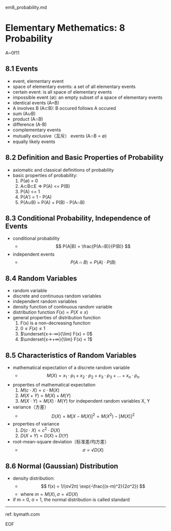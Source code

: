 em8_probability.md

Elementary Methematics: 8 Probability
================================================================================

A~0f11

8.1 Events
--------------------------------------------------------------------------------

- event, elementary event
- space of elementary events: a set of all elementary events
- certain event: is all space of elementary events
- impossible event (∅): an empty subset of a space of elementary events
- identical events (A=B)
- A involves B (A⊂B): B occured follows A occured
- sum (A∪B)
- product (A∩B)
- difference (A-B)
- complementary events
- mutually exclusive（互斥） events (A∩B = ∅)
- equally likely events

8.2 Definition and Basic Properties of Probability
--------------------------------------------------------------------------------

- axiomatic and classical definitions of probability
- basic properties of probability:
  1. P(∅) = 0
  2. A⊂B⊂E => P(A) <= P(B)
  3. P(A) <= 1
  4. P(A') = 1 - P(A)
  5. P(A∪B) = P(A) + P(B) - P(A∩B)

8.3 Conditional Probability, Independence of Events
--------------------------------------------------------------------------------

- conditional probability
  - $$ P(A|B) = \frac{P(A∩B)}{P(B)} $$
- independent events
  - $$ P(A∩B) = P(A) ⋅ P(B) $$

8.4 Random Variables
--------------------------------------------------------------------------------

- random variable
- discrete and continuous random variables
- independent random variables
- density function of continuous random variable
- distribution function $F(x) = P(X≤x)$
- general properties of distribution function
  1. F(x) is a non-decreasing function
  2. $0 ≤ F(x) ≤ 1$
  3. $\underset{x→-∞}{\lim} F(x) = 0$
  4. $\underset{x→+∞}{\lim} F(x) = 1$

8.5 Characteristics of Random Variables
--------------------------------------------------------------------------------

- mathematical expectation of a discrete random variable
  - $$ M(X) = x_1⋅p_1 + x_2⋅p_2 + x_3⋅p_3 + ... + x_n⋅p_n $$
- properties of mathematical expectation
  1. $M(c⋅X) = c⋅M(X)$
  2. $M(X+Y) = M(X) + M(Y)$
  3. $M(X⋅Y) = M(X) ⋅ M(Y)$ for independent random variables X, Y
- variance（方差）
  - $$ D(X) = M{[X-M(X)]^2} = M(X^2) - [M(X)]^2 $$
- properties of variance
  1. $D(c⋅X) = c^2 ⋅ D(X)$
  2. $D(X+Y) = D(X) + D(Y)$
- root-mean-square deviation（标准差/均方差）
  - $$ σ = √D(X) $$

8.6 Normal (Gaussian) Distribution
--------------------------------------------------------------------------------

- density distribution:
  - $$ f(x) = 1/(σ√2π) \exp(-\frac{(x-m)^2}{2σ^2}) $$
  - where $m = M(X), σ = √D(X)$
- if m = 0, σ = 1, the normal distribution is called standard

--------------------------------------------------------------------------------

ref: bymath.com

EOF
